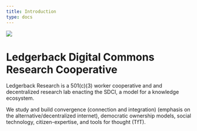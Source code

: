```yaml
---
title: Introduction
type: docs
---
```


![](favicon.png)

# Ledgerback Digital Commons Research Cooperative

Ledgerback Research is a 501(c)(3) worker cooperative and and decentralized research lab enacting the SDCI, a model for a knowledge ecosystem.

We study and build convergence (connection and integration) (emphasis on the alternative/decentralized internet), democratic ownership models, social technology, citizen-expertise, and tools for thought (TfT).



